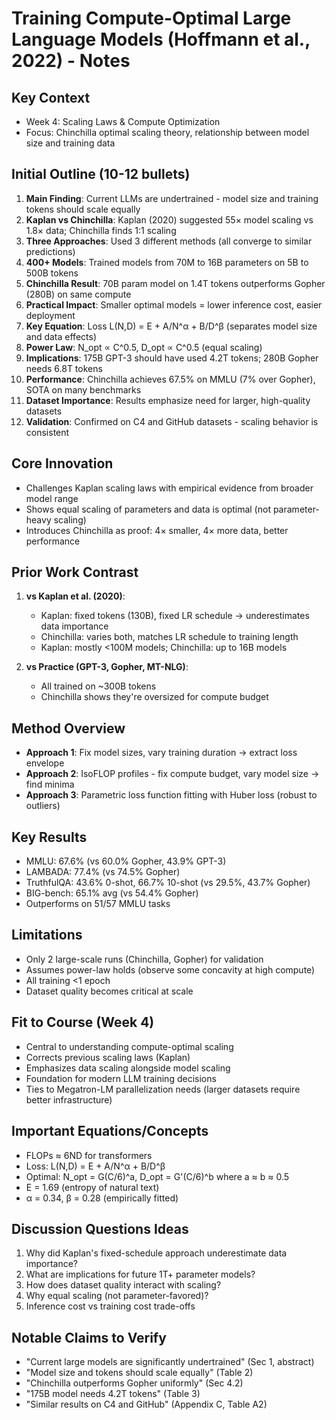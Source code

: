 # Training Compute-Optimal Large Language Models (Hoffmann et al., 2022) - Notes

## Key Context
- Week 4: Scaling Laws & Compute Optimization
- Focus: Chinchilla optimal scaling theory, relationship between model size and training data

## Initial Outline (10-12 bullets)

1. **Main Finding**: Current LLMs are undertrained - model size and training tokens should scale equally
2. **Kaplan vs Chinchilla**: Kaplan (2020) suggested 55× model scaling vs 1.8× data; Chinchilla finds 1:1 scaling
3. **Three Approaches**: Used 3 different methods (all converge to similar predictions)
4. **400+ Models**: Trained models from 70M to 16B parameters on 5B to 500B tokens
5. **Chinchilla Result**: 70B param model on 1.4T tokens outperforms Gopher (280B) on same compute
6. **Practical Impact**: Smaller optimal models = lower inference cost, easier deployment
7. **Key Equation**: Loss L(N,D) = E + A/N^α + B/D^β (separates model size and data effects)
8. **Power Law**: N_opt ∝ C^0.5, D_opt ∝ C^0.5 (equal scaling)
9. **Implications**: 175B GPT-3 should have used 4.2T tokens; 280B Gopher needs 6.8T tokens
10. **Performance**: Chinchilla achieves 67.5% on MMLU (7% over Gopher), SOTA on many benchmarks
11. **Dataset Importance**: Results emphasize need for larger, high-quality datasets
12. **Validation**: Confirmed on C4 and GitHub datasets - scaling behavior is consistent

## Core Innovation
- Challenges Kaplan scaling laws with empirical evidence from broader model range
- Shows equal scaling of parameters and data is optimal (not parameter-heavy scaling)
- Introduces Chinchilla as proof: 4× smaller, 4× more data, better performance

## Prior Work Contrast
1. **vs Kaplan et al. (2020)**: 
   - Kaplan: fixed tokens (130B), fixed LR schedule → underestimates data importance
   - Chinchilla: varies both, matches LR schedule to training length
   - Kaplan: mostly <100M models; Chinchilla: up to 16B models
   
2. **vs Practice (GPT-3, Gopher, MT-NLG)**:
   - All trained on ~300B tokens
   - Chinchilla shows they're oversized for compute budget

## Method Overview
- **Approach 1**: Fix model sizes, vary training duration → extract loss envelope
- **Approach 2**: IsoFLOP profiles - fix compute budget, vary model size → find minima
- **Approach 3**: Parametric loss function fitting with Huber loss (robust to outliers)

## Key Results
- MMLU: 67.6% (vs 60.0% Gopher, 43.9% GPT-3)
- LAMBADA: 77.4% (vs 74.5% Gopher)
- TruthfulQA: 43.6% 0-shot, 66.7% 10-shot (vs 29.5%, 43.7% Gopher)
- BIG-bench: 65.1% avg (vs 54.4% Gopher)
- Outperforms on 51/57 MMLU tasks

## Limitations
- Only 2 large-scale runs (Chinchilla, Gopher) for validation
- Assumes power-law holds (observe some concavity at high compute)
- All training <1 epoch
- Dataset quality becomes critical at scale

## Fit to Course (Week 4)
- Central to understanding compute-optimal scaling
- Corrects previous scaling laws (Kaplan)
- Emphasizes data scaling alongside model scaling
- Foundation for modern LLM training decisions
- Ties to Megatron-LM parallelization needs (larger datasets require better infrastructure)

## Important Equations/Concepts
- FLOPs ≈ 6ND for transformers
- Loss: L(N,D) = E + A/N^α + B/D^β
- Optimal: N_opt = G(C/6)^a, D_opt = G'(C/6)^b where a ≈ b ≈ 0.5
- E = 1.69 (entropy of natural text)
- α = 0.34, β = 0.28 (empirically fitted)

## Discussion Questions Ideas
1. Why did Kaplan's fixed-schedule approach underestimate data importance?
2. What are implications for future 1T+ parameter models?
3. How does dataset quality interact with scaling?
4. Why equal scaling (not parameter-favored)?
5. Inference cost vs training cost trade-offs

## Notable Claims to Verify
- "Current large models are significantly undertrained" (Sec 1, abstract)
- "Model size and tokens should scale equally" (Table 2)
- "Chinchilla outperforms Gopher uniformly" (Sec 4.2)
- "175B model needs 4.2T tokens" (Table 3)
- "Similar results on C4 and GitHub" (Appendix C, Table A2)